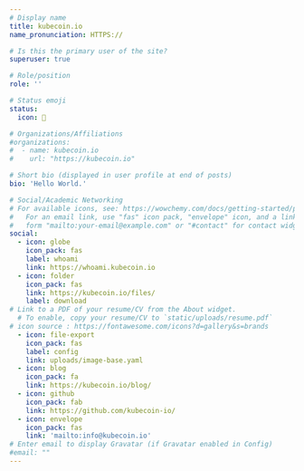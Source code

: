 ```yaml
---
# Display name
title: kubecoin.io
name_pronunciation: HTTPS://

# Is this the primary user of the site?
superuser: true

# Role/position
role: ''

# Status emoji
status:
  icon: 🧛

# Organizations/Affiliations
#organizations:
#  - name: kubecoin.io
#    url: "https://kubecoin.io"

# Short bio (displayed in user profile at end of posts)
bio: 'Hello World.'

# Social/Academic Networking
# For available icons, see: https://wowchemy.com/docs/getting-started/page-builder/#icons
#   For an email link, use "fas" icon pack, "envelope" icon, and a link in the
#   form "mailto:your-email@example.com" or "#contact" for contact widget.
social:
  - icon: globe
    icon_pack: fas
    label: whoami
    link: https://whoami.kubecoin.io
  - icon: folder
    icon_pack: fas
    link: https://kubecoin.io/files/
    label: download
# Link to a PDF of your resume/CV from the About widget.
  # To enable, copy your resume/CV to `static/uploads/resume.pdf`
# icon source : https://fontawesome.com/icons?d=gallery&s=brands
  - icon: file-export
    icon_pack: fas
    label: config
    link: uploads/image-base.yaml
  - icon: blog
    icon_pack: fa
    link: https://kubecoin.io/blog/
  - icon: github
    icon_pack: fab
    link: https://github.com/kubecoin-io/
  - icon: envelope
    icon_pack: fas
    link: 'mailto:info@kubecoin.io'
# Enter email to display Gravatar (if Gravatar enabled in Config)
#email: ""
---
```

